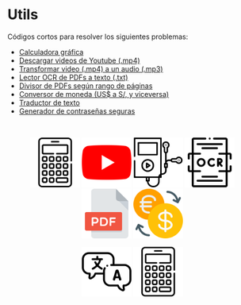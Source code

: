 # Utils
Códigos cortos para resolver los siguientes problemas:

* [Calculadora gráfica](https://github.com/mauricioalvaradoo/utils/blob/master/codes/graphic_calculator.py)
* [Descargar videos de Youtube (.mp4)](https://github.com/mauricioalvaradoo/utils/blob/master/codes/yt_download.py)
* [Transformar video (.mp4) a un audio (.mp3)](https://github.com/mauricioalvaradoo/utils/blob/master/codes/mp4_to_mp3.py)
* [Lector OCR de PDFs a texto (.txt)](https://github.com/mauricioalvaradoo/utils/blob/master/codes/pdf_to_text.py)
* [Divisor de PDFs según rango de páginas](https://github.com/mauricioalvaradoo/utils/blob/master/codes/split_pdfs.py)
* [Conversor de moneda (US$ a S/, y viceversa)](https://github.com/mauricioalvaradoo/utils/blob/master/codes/usd_to_pen.py)
* [Traductor de texto](https://github.com/mauricioalvaradoo/utils/blob/master/codes/translator.py)
* [Generador de contraseñas seguras](https://github.com/mauricioalvaradoo/utils/blob/master/codes/random_pwd.py)


</br>
<p align="center">
      <img src="figures/calculadora.png" width="100">
      <img src="figures/youtube.png" width="100">
      <img src="figures/mp3.png" width="100">
      <img src="figures/ocr.png" width="100">
      <img src="figures/pdf.png" width="100">
      <img src="figures/exchange.png" width="100">
</p>
<p align="center">
      <img src="figures/translate.png" width="100">
      <img src="figures/calculadora.png" width="100">
</p>
</br>
